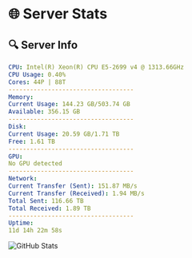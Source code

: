 # 🌐 Server Stats
## 🔍 Server Info
```yaml
CPU: Intel(R) Xeon(R) CPU E5-2699 v4 @ 1313.66GHz
CPU Usage: 0.40%
Cores: 44P | 88T
-----------------------------------
Memory:
Current Usage: 144.23 GB/503.74 GB
Available: 356.15 GB
-----------------------------------
Disk:
Current Usage: 20.59 GB/1.71 TB
Free: 1.61 TB
-----------------------------------
GPU:
No GPU detected
-----------------------------------
Network:
Current Transfer (Sent): 151.87 MB/s
Current Transfer (Received): 1.94 MB/s
Total Sent: 116.66 TB
Total Received: 1.89 TB
-----------------------------------
Uptime:
11d 14h 22m 58s
```
![GitHub Stats](https://img.shields.io/badge/Updated-2025-02-19_13:06:16-blue)